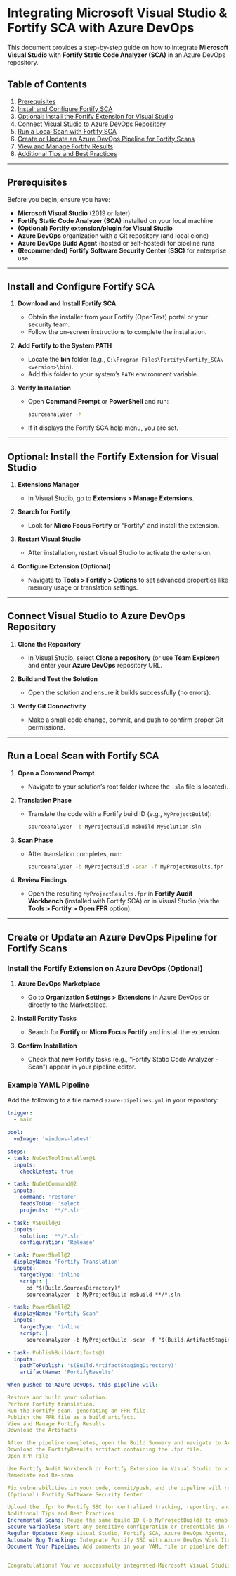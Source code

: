 # Integrating Microsoft Visual Studio & Fortify SCA with Azure DevOps

This document provides a step-by-step guide on how to integrate **Microsoft Visual Studio** with **Fortify Static Code Analyzer (SCA)** in an Azure DevOps repository.

## Table of Contents

1. [Prerequisites](#prerequisites)
2. [Install and Configure Fortify SCA](#install-and-configure-fortify-sca)
3. [Optional: Install the Fortify Extension for Visual Studio](#optional-install-the-fortify-extension-for-visual-studio)
4. [Connect Visual Studio to Azure DevOps Repository](#connect-visual-studio-to-azure-devops-repository)
5. [Run a Local Scan with Fortify SCA](#run-a-local-scan-with-fortify-sca)
6. [Create or Update an Azure DevOps Pipeline for Fortify Scans](#create-or-update-an-azure-devops-pipeline-for-fortify-scans)
7. [View and Manage Fortify Results](#view-and-manage-fortify-results)
8. [Additional Tips and Best Practices](#additional-tips-and-best-practices)

---

## Prerequisites

Before you begin, ensure you have:

- **Microsoft Visual Studio** (2019 or later)  
- **Fortify Static Code Analyzer (SCA)** installed on your local machine  
- **(Optional) Fortify extension/plugin for Visual Studio**  
- **Azure DevOps** organization with a Git repository (and local clone)  
- **Azure DevOps Build Agent** (hosted or self-hosted) for pipeline runs  
- **(Recommended) Fortify Software Security Center (SSC)** for enterprise use

---

## Install and Configure Fortify SCA

1. **Download and Install Fortify SCA**  
   - Obtain the installer from your Fortify (OpenText) portal or your security team.  
   - Follow the on-screen instructions to complete the installation.

2. **Add Fortify to the System PATH**  
   - Locate the **bin** folder (e.g., `C:\Program Files\Fortify\Fortify_SCA\<version>\bin`).  
   - Add this folder to your system’s `PATH` environment variable.

3. **Verify Installation**  
   - Open **Command Prompt** or **PowerShell** and run:  
     ```bash
     sourceanalyzer -h
     ```
   - If it displays the Fortify SCA help menu, you are set.

---

## Optional: Install the Fortify Extension for Visual Studio

1. **Extensions Manager**  
   - In Visual Studio, go to **Extensions > Manage Extensions**.

2. **Search for Fortify**  
   - Look for **Micro Focus Fortify** or “Fortify” and install the extension.

3. **Restart Visual Studio**  
   - After installation, restart Visual Studio to activate the extension.

4. **Configure Extension (Optional)**  
   - Navigate to **Tools > Fortify > Options** to set advanced properties like memory usage or translation settings.

---

## Connect Visual Studio to Azure DevOps Repository

1. **Clone the Repository**  
   - In Visual Studio, select **Clone a repository** (or use **Team Explorer**) and enter your **Azure DevOps** repository URL.

2. **Build and Test the Solution**  
   - Open the solution and ensure it builds successfully (no errors).

3. **Verify Git Connectivity**  
   - Make a small code change, commit, and push to confirm proper Git permissions.

---

## Run a Local Scan with Fortify SCA

1. **Open a Command Prompt**  
   - Navigate to your solution’s root folder (where the `.sln` file is located).

2. **Translation Phase**  
   - Translate the code with a Fortify build ID (e.g., `MyProjectBuild`):  
     ```bash
     sourceanalyzer -b MyProjectBuild msbuild MySolution.sln
     ```

3. **Scan Phase**  
   - After translation completes, run:  
     ```bash
     sourceanalyzer -b MyProjectBuild -scan -f MyProjectResults.fpr
     ```

4. **Review Findings**  
   - Open the resulting `MyProjectResults.fpr` in **Fortify Audit Workbench** (installed with Fortify SCA) or in Visual Studio (via the **Tools > Fortify > Open FPR** option).

---

## Create or Update an Azure DevOps Pipeline for Fortify Scans

### Install the Fortify Extension on Azure DevOps (Optional)

1. **Azure DevOps Marketplace**  
   - Go to **Organization Settings > Extensions** in Azure DevOps or directly to the Marketplace.

2. **Install Fortify Tasks**  
   - Search for **Fortify** or **Micro Focus Fortify** and install the extension.

3. **Confirm Installation**  
   - Check that new Fortify tasks (e.g., “Fortify Static Code Analyzer - Scan”) appear in your pipeline editor.

### Example YAML Pipeline

Add the following to a file named `azure-pipelines.yml` in your repository:

```yaml
trigger:
  - main

pool:
  vmImage: 'windows-latest'

steps:
- task: NuGetToolInstaller@1
  inputs:
    checkLatest: true

- task: NuGetCommand@2
  inputs:
    command: 'restore'
    feedsToUse: 'select'
    projects: '**/*.sln'

- task: VSBuild@1
  inputs:
    solution: '**/*.sln'
    configuration: 'Release'

- task: PowerShell@2
  displayName: 'Fortify Translation'
  inputs:
    targetType: 'inline'
    script: |
      cd "$(Build.SourcesDirectory)"
      sourceanalyzer -b MyProjectBuild msbuild **/*.sln

- task: PowerShell@2
  displayName: 'Fortify Scan'
  inputs:
    targetType: 'inline'
    script: |
      sourceanalyzer -b MyProjectBuild -scan -f "$(Build.ArtifactStagingDirectory)\MyProjectResults.fpr"

- task: PublishBuildArtifacts@1
  inputs:
    pathToPublish: '$(Build.ArtifactStagingDirectory)'
    artifactName: 'FortifyResults'

When pushed to Azure DevOps, this pipeline will:

Restore and build your solution.
Perform Fortify translation.
Run the Fortify scan, generating an FPR file.
Publish the FPR file as a build artifact.
View and Manage Fortify Results
Download the Artifacts

After the pipeline completes, open the Build Summary and navigate to Artifacts.
Download the FortifyResults artifact containing the .fpr file.
Open FPR File

Use Fortify Audit Workbench or Fortify Extension in Visual Studio to view identified security issues.
Remediate and Re-scan

Fix vulnerabilities in your code, commit/push, and the pipeline will rerun to validate fixes.
(Optional) Fortify Software Security Center

Upload the .fpr to Fortify SSC for centralized tracking, reporting, and integration with bug tracking systems (like Azure DevOps Work Items).
Additional Tips and Best Practices
Incremental Scans: Reuse the same build ID (-b MyProjectBuild) to enable incremental analysis and reduce scan times for large projects.
Secure Variables: Store any sensitive configuration or credentials in Azure DevOps Secure Variables or Azure Key Vault.
Regular Updates: Keep Visual Studio, Fortify SCA, Azure DevOps Agents, and Fortify Tasks updated.
Automate Bug Tracking: Integrate Fortify SSC with Azure DevOps Work Items for automatic bug creation on critical vulnerabilities.
Document Your Pipeline: Add comments in your YAML file or pipeline definition so that teammates can easily maintain and update the process.


Congratulations! You’ve successfully integrated Microsoft Visual Studio, Fortify SCA, and Azure DevOps. If you encounter any issues, consult the official Fortify (OpenText) documentation, Microsoft docs, or your organization’s security team.

